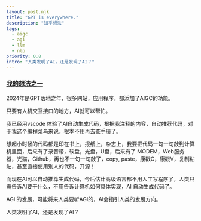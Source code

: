 ```yaml
---
layout: post.njk
title: "GPT is everywhere."
description: "知乎想法"
tags:
  - aigc
  - agi
  - llm
  - nlp
priority: 0.8
intro: "人类发明了AI，还是发现了AI？"
---
```


### [我的想法之一](https://www.zhihu.com/pin/1797106700400066561)  

2024年是GPT落地之年，很多网站，应用程序，都添加了AIGC的功能。

只要有人机交互接口的地方，AI就可以帮忙。  

我已经用vscode 体验了AI自动生成代码，根据我注释的内容，自动推荐代码，对于我这个编程菜鸟来说，根本不用再去查手册了。

想起小时候的代码都是印在书上，报纸上，杂志上，我要把代码一句一句敲到计算机里面，后来有了录音带，软盘，光盘，U盘，后来有了 MODEM，Web服务器，光猫，Github，再也不一句一句敲了，copy, paste，康戳C，康戳V，复制粘贴，甚至直接使用别人的代码，开源！

而现在AI可以自动推荐生成代码，今后估计高级语言都不用人工写程序了，人类只需告诉AI要干什么，不用告诉计算机如何具体实现，AI 自动生成代码了。

AGI 的发展，可能将来人类要听AGI的，AI会指引人类的发展方向。

人类发明了AI，还是发现了AI？
